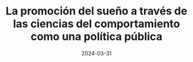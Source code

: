 ---
title: "La promoción del sueño a través de las ciencias del comportamiento como una política pública"
collection: publications
permalink: /publication/2009-10-01-paper-title-number-1
excerpt: ''
date: 2024-03-31
venue: 'Revista Argentina de Ciencias del Comportamiento (RACC),'
paperurl: 'https://revistas.unc.edu.ar/index.php/racc/article/view/44609'
citation: 'Coldeira, M. F., Lescano-Charreau, V., Casas, A. E., Casiraghi, L. P., Spiousas, I., Morán, T. M. C., Iparraguirre, G., & Golombek, D. (2024). La promoción del sueño a través de las ciencias del comportamiento como una política pública. Psicología, Conocimiento y Sociedad, 16(1). https://doi.org/10.32348/1852.4206.v16.n1.44609'
---
